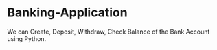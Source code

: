 # Banking-Application
We can Create, Deposit, Withdraw, Check Balance of the Bank Account using Python.
